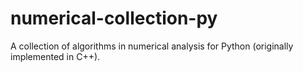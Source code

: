 # numerical-collection-py

A collection of algorithms in numerical analysis for Python (originally implemented in C++).
